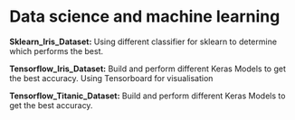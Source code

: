 # Data science and machine learning

__Sklearn_Iris_Dataset:__   Using different classifier for sklearn to determine which performs the best.
 
 __Tensorflow_Iris_Dataset:__ Build and perform different Keras Models to get the best accuracy. Using Tensorboard for visualisation
 
 __Tensorflow_Titanic_Dataset:__ Build and perform different Keras Models to get the best accuracy.
